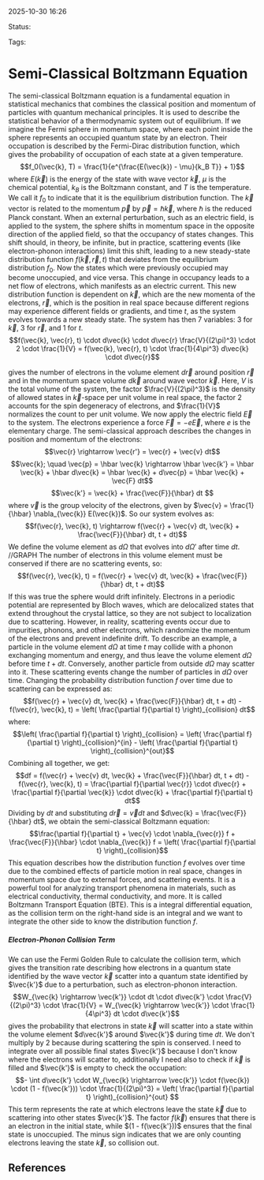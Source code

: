 
2025-10-30 16:26

Status: 

Tags:

# Semi-Classical Boltzmann Equation
The semi-classical Boltzmann equation is a fundamental equation in statistical mechanics that combines the classical position and momentum of particles with quantum mechanical principles. It is used to describe the statistical behavior of a thermodynamic system out of equilibrium.
If we imagine the Fermi sphere in momentum space, where each point inside the sphere represents an occupied quantum state by an electron. Their occupation is described by the Fermi-Dirac distribution function, which gives the probability of occupation of each state at a given temperature.
$$f_0(\vec{k}, T) = \frac{1}{e^{\frac{E(\vec{k}) - \mu}{k_B T}} + 1}$$ where $E(\vec{k})$ is the energy of the state with wave vector $\vec{k}$, $\mu$ is the chemical potential, $k_B$ is the Boltzmann constant, and $T$ is the temperature. We call it $f_0$ to indicate that it is the equilibrium distribution function. 
The $\vec{k}$ vector is related to the momentum $\vec{p}$ by $\vec{p} = \hbar \vec{k}$, where $\hbar$ is the reduced Planck constant.
When an external perturbation, such as an electric field, is applied to the system, the sphere shifts in momentum space in the opposite direction of the applied field, so that the occupancy of states changes. This shift should, in theory, be infinite, but in practice, scattering events (like electron-phonon interactions) limit this shift, leading to a new steady-state distribution function $f(\vec{k}, \vec{r}, t)$ that deviates from the equilibrium distribution $f_0$.
Now the states which were previously occupied may become unoccupied, and vice versa. This change in occupancy leads to a net flow of electrons, which manifests as an electric current.
This new distribution function is dependent on $\vec{k}$, which are the new momenta of the electrons, $\vec{r}$, which is the position in real space because different regions may experience different fields or gradients, and time $t$, as the system evolves towards a new steady state. The system has then 7 variables: 3 for $\vec{k}$, 3 for $\vec{r}$, and 1 for $t$. 
$$f(\vec{k}, \vec{r}, t) \cdot d\vec{k} \cdot d\vec{r} \frac{V}{(2\pi)^3} \cdot 2 \cdot \frac{1}{V} = f(\vec{k}, \vec{r}, t) \cdot \frac{1}{4\pi^3} d\vec{k} \cdot d\vec{r}$$

gives the number of electrons in the volume element $d\vec{r}$ around position $\vec{r}$ and in the momentum space volume $d\vec{k}$ around wave vector $\vec{k}$. Here, $V$ is the total volume of the system, the factor $\frac{V}{(2\pi)^3}$ is the density of allowed states in $\vec{k}$-space per unit volume in real space, the factor 2 accounts for the spin degeneracy of electrons, and $\frac{1}{V}$ normalizes the count to per unit volume.
We now apply the electric field $\vec{E}$ to the system. The electrons experience a force $\vec{F} = -e \vec{E}$, where $e$ is the elementary charge.
The semi-classical approach describes the changes in position and momentum of the electrons:
$$\vec{r} \rightarrow \vec{r'} = \vec{r} + \vec{v} dt$$
$$\vec{k}; \quad \vec{p} = \hbar \vec{k} \rightarrow \hbar \vec{k'} = \hbar \vec{k} + \hbar d\vec{k} = \hbar \vec{k} + d\vec{p} = \hbar \vec{k} + \vec{F} dt$$
$$\vec{k'} = \vec{k} + \frac{\vec{F}}{\hbar} dt $$
where $\vec{v}$ is the group velocity of the electrons, given by $\vec{v} = \frac{1}{\hbar} \nabla_{\vec{k}} E(\vec{k})$. So our system evolves as:
$$f(\vec{r}, \vec{k}, t) \rightarrow f(\vec{r} + \vec{v} dt, \vec{k} + \frac{\vec{F}}{\hbar} dt, t + dt)$$
We define the volume element as $d\Omega$ that evolves into $d\Omega'$ after time $dt$. 
//GRAPH
The number of electrons in this volume element must be conserved if there are no scattering events, so:
$$f(\vec{r}, \vec{k}, t) = f(\vec{r} + \vec{v} dt, \vec{k} + \frac{\vec{F}}{\hbar} dt, t + dt)$$
If this was true the sphere would drift infinitely. Electrons in a periodic potential are represented by Bloch waves, which are delocalized states that extend throughout the crystal lattice, so they are not subject to localization due to scattering. However, in reality, scattering events occur due to impurities, phonons, and other electrons, which randomize the momentum of the electrons and prevent indefinite drift.
To describe an example, a particle in the volume element $d\Omega$ at time $t$ may collide with a phonon exchanging momentum and energy, and thus leave the volume element $d\Omega$ before time $t + dt$. Conversely, another particle from outside $d\Omega$ may scatter into it. These scattering events change the number of particles in $d\Omega$ over time. Changing the probability distribution function $f$ over time due to scattering can be expressed as:
$$f(\vec{r} + \vec{v} dt, \vec{k} + \frac{\vec{F}}{\hbar} dt, t + dt) - f(\vec{r}, \vec{k}, t) = \left( \frac{\partial f}{\partial t} \right)_{collision} dt$$
where:
$$\left( \frac{\partial f}{\partial t} \right)_{collision} = \left( \frac{\partial f}{\partial t} \right)_{collision}^{in} - \left( \frac{\partial f}{\partial t} \right)_{collision}^{out}$$
Combining all together, we get:
$$df = f(\vec{r} + \vec{v} dt, \vec{k} + \frac{\vec{F}}{\hbar} dt, t + dt) - f(\vec{r}, \vec{k}, t) = \frac{\partial f}{\partial \vec{r}} \cdot d\vec{r} + \frac{\partial f}{\partial \vec{k}} \cdot d\vec{k} + \frac{\partial f}{\partial t} dt$$
Dividing by $dt$ and substituting $d\vec{r} = \vec{v} dt$ and $d\vec{k} = \frac{\vec{F}}{\hbar} dt$, we obtain the semi-classical Boltzmann equation:
$$\frac{\partial f}{\partial t} + \vec{v} \cdot \nabla_{\vec{r}} f + \frac{\vec{F}}{\hbar} \cdot \nabla_{\vec{k}} f = \left( \frac{\partial f}{\partial t} \right)_{collision}$$
This equation describes how the distribution function $f$ evolves over time due to the combined effects of particle motion in real space, changes in momentum space due to external forces, and scattering events. It is a powerful tool for analyzing transport phenomena in materials, such as electrical conductivity, thermal conductivity, and more. It is called Boltzmann Transport Equation (BTE).
This is a integral differential equation, as the collision term on the right-hand side is an integral and we want to integrate the other side to know the distribution function $f$.
##### Electron-Phonon Collision Term
We can use the Fermi Golden Rule to calculate the collision term, which gives the transition rate describing how electrons in a quantum state identified by the wave vector $\vec{k}$ scatter into a quantum state identified by $\vec{k'}$ due to a perturbation, such as electron-phonon interaction.
$$W_{\vec{k} \rightarrow \vec{k'}} \cdot dt \cdot d\vec{k'} \cdot \frac{V}{(2\pi)^3} \cdot \frac{1}{V} = W_{\vec{k} \rightarrow \vec{k'}} \cdot \frac{1}{4\pi^3} dt \cdot d\vec{k'}$$
gives the probability that electrons in state $\vec{k}$ will scatter into a state within the volume element $d\vec{k'}$ around $\vec{k'}$ during time $dt$. We don't multiply by 2 because during scattering the spin is conserved.
I need to integrate over all possible final states $\vec{k'}$ because I don't know where the electrons will scatter to, additionally I need also to check if $\vec{k}$ is filled and $\vec{k'}$ is empty to check the occupation:
$$- \int d\vec{k'} \cdot W_{\vec{k} \rightarrow \vec{k'}} \cdot f(\vec{k}) \cdot (1 - f(\vec{k'})) \cdot \frac{1}{(2\pi)^3} = \left( \frac{\partial f}{\partial t} \right)_{collision}^{out} $$
This term represents the rate at which electrons leave the state $\vec{k}$ due to scattering into other states $\vec{k'}$. The factor $f(\vec{k})$ ensures that there is an electron in the initial state, while $(1 - f(\vec{k'}))$ ensures that the final state is unoccupied. The minus sign indicates that we are only counting electrons leaving the state $\vec{k}$, so collision out.
## References
